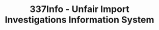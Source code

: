 ---
bigquery: https://console.cloud.google.com/bigquery?p=patents-public-data&d=usitc_investigations&page=dataset&project=sheets-management-319211
citation: US International Trade Commission 337Info Unfair Import Investigations Information
  System
contributors: US International Trade Comission
cost: None
description: US International Trade Commission 337Info Unfair Import Investigations
  Information System contains data on investigations done under Section 337. Section
  337 declares the infringement of certain statutory intellectual property rights
  and other forms of unfair competition in import trade to be unlawful practices.
  Most Section 337 investigations involve allegations of patent or registered trademark
  infringement.
documentation: FAQ and tutorial available on the site
last_edit: 04/12/2022, 17:51:58
location: https://pubapps2.usitc.gov/337external/
maintained_by: US International Trade Comission
schema_fields:
- respondent
- markmanHearing
- docketNo
- endDateMarkmanHearing
- targetDate
- title
- teoIdDueDate
- currentStatus
- dateCreated
- gcAttorney
- finalDetNoViolation
- lastUpdated
- teoProceedingInvolved
- ouiiParticipation
- finalDetViolation
- startDateMarkmanHearing
- finalIdOnViolationIssue
- teoIdIssueDate
- teoReliefGranted
- dateComplaintFiled
- invUnfairAct
- currentActiveALJ
- scheduledStartDateEvidHear
- investigationType
- issueDateOtherNonFinal
- publication_number
- id
- ouiiAttorney
- actualEndDateEvidHear
- dateOfPublicationFrNotice
- cafcAppeals
- aljAssigned
- htsNumbers
- copyrightNumbers
- internalRemand
- scheduledEndDateEvidHear
- investigationTermDate
- complainant
- investigationNo
- trademarkNumbers
- patentNumbers
- patentNumber
- actualStartDateEvidHear
- finalIdOnViolationDue
shortname: unfair_import_investigations
tags:
- import
- legal
- trade
timeframe: 2008-2021 (prior to 2008 downloadable as a JSON file)
title: 337Info - Unfair Import Investigations Information System
uuid: 2721f5ec-e599-4890-9265-9706719fc71e
---